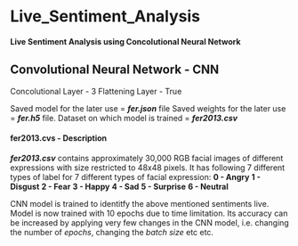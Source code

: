 # Live_Sentiment_Analysis

#### Live Sentiment Analysis using Concolutional Neural Network

 ## Convolutional Neural Network - CNN
 
 Concolutional Layer - 3
 Flattening Layer - True
 
 Saved model for the later use = ***fer.json*** file 
 Saved weights for the later use = ***fer.h5*** file.
 Dataset on which model is trained = ***fer2013.csv***
 
 #### fer2013.cvs - Description 
 
 ***fer2013.csv*** contains approximately 30,000 RGB facial images of different expressions with size restricted to 48x48 pixels.
 It has following 7 different types of label for 7 different types of facial expression: 
 **0 - Angry**
 **1 - Disgust**
 **2 - Fear**
 **3 - Happy**
 **4 - Sad**
 **5 - Surprise**
 **6 - Neutral**
 
 CNN model is trained to identitfy the above mentioned sentiments live. Model is now trained with 10 epochs due to time limitation. Its accuracy can be increased by applying very few changes in the CNN model, i.e. changing the number of *epochs*, changing the *batch size* etc etc.
